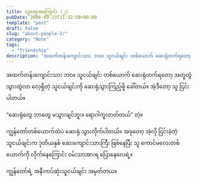 ```yaml
---
title: လူတွေအကြောင်း (၂)
pubDate: 2006-09-23T11:32:58+00:00
template: "post"
draft: false
slug: "about-people-2/"
category: "Note"
tags:
  - "friendship"
description: "အထက်တန်းကျောင်းသား ဘဝ။ သူငယ်ချင်း တစ်ယောက် ဆေးရုံတက်ရတော့ အတူတွဲသွားတွဲလာ လေ့ရှိတဲ့ သူငယ်ချင်းကို ဆေးရုံသွားကြည့်ဖို့ ခေါ်တယ်။ အဲ့ဒီတော့ သူ ငြင်းပါတယ်။"
---
```


အထက်တန်းကျောင်းသား ဘဝ။ သူငယ်ချင်း တစ်ယောက် ဆေးရုံတက်ရတော့ အတူတွဲသွားတွဲလာ လေ့ရှိတဲ့ သူငယ်ချင်းကို ဆေးရုံသွားကြည့်ဖို့ ခေါ်တယ်။ အဲ့ဒီတော့ သူ ငြင်းပါတယ်။

&#8220;ဆေးရုံတွေ ဘာတွေ မသွားချင်ဘူး။ ရောဂါကူးတတ်တယ်&#8221; တဲ့။

ကျွန်တော်တစ်ယောက်ထဲပဲ ဆေးရုံ သွားလိုက်ပါတယ်။ အခုတော့ အဲ့လို ငြင်းခဲ့တဲ့ သူငယ်ချင်းက ဒုတိယနှစ် ဆေးကျောင်းသားကြီး ဖြစ်နေပြီး သူ ကောင်မလေးတစ်ယောက်ကို လိုက်နေကြောင်း ဝမ်းသာအားရ ပြောနေလေရဲ့။

ကျွန်တော်ရဲ့ အနီးကပ်ဆုံးသူငယ်ချင်း အမှတ်တယ။
